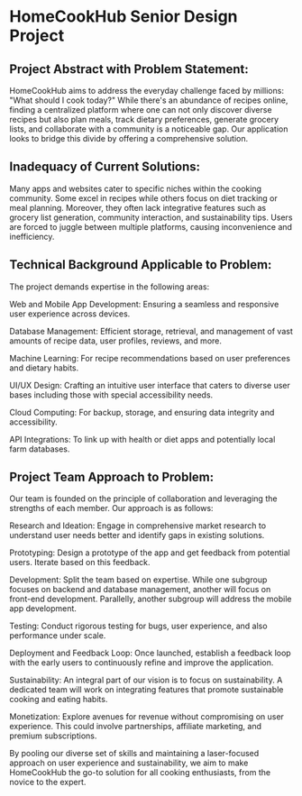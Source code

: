 # HomeCookHub Senior Design Project

## Project Abstract with Problem Statement:

HomeCookHub aims to address the everyday challenge faced by millions: "What should I cook today?" While there's an abundance of recipes online, finding a centralized platform where one can not only discover diverse recipes but also plan meals, track dietary preferences, generate grocery lists, and collaborate with a community is a noticeable gap. Our application looks to bridge this divide by offering a comprehensive solution.

## Inadequacy of Current Solutions:

Many apps and websites cater to specific niches within the cooking community. Some excel in recipes while others focus on diet tracking or meal planning. Moreover, they often lack integrative features such as grocery list generation, community interaction, and sustainability tips. Users are forced to juggle between multiple platforms, causing inconvenience and inefficiency.

## Technical Background Applicable to Problem:

The project demands expertise in the following areas:

Web and Mobile App Development: Ensuring a seamless and responsive user experience across devices.

Database Management: Efficient storage, retrieval, and management of vast amounts of recipe data, user profiles, reviews, and more.

Machine Learning: For recipe recommendations based on user preferences and dietary habits.

UI/UX Design: Crafting an intuitive user interface that caters to diverse user bases including those with special accessibility needs.

Cloud Computing: For backup, storage, and ensuring data integrity and accessibility.

API Integrations: To link up with health or diet apps and potentially local farm databases.

## Project Team Approach to Problem:

Our team is founded on the principle of collaboration and leveraging the strengths of each member. Our approach is as follows:

Research and Ideation: Engage in comprehensive market research to understand user needs better and identify gaps in existing solutions.

Prototyping: Design a prototype of the app and get feedback from potential users. Iterate based on this feedback.

Development: Split the team based on expertise. While one subgroup focuses on backend and database management, another will focus on front-end development. Parallelly, another subgroup will address the mobile app development.

Testing: Conduct rigorous testing for bugs, user experience, and also performance under scale.

Deployment and Feedback Loop: Once launched, establish a feedback loop with the early users to continuously refine and improve the application.

Sustainability: An integral part of our vision is to focus on sustainability. A dedicated team will work on integrating features that promote sustainable cooking and eating habits.

Monetization: Explore avenues for revenue without compromising on user experience. This could involve partnerships, affiliate marketing, and premium subscriptions.

By pooling our diverse set of skills and maintaining a laser-focused approach on user experience and sustainability, we aim to make HomeCookHub the go-to solution for all cooking enthusiasts, from the novice to the expert.
